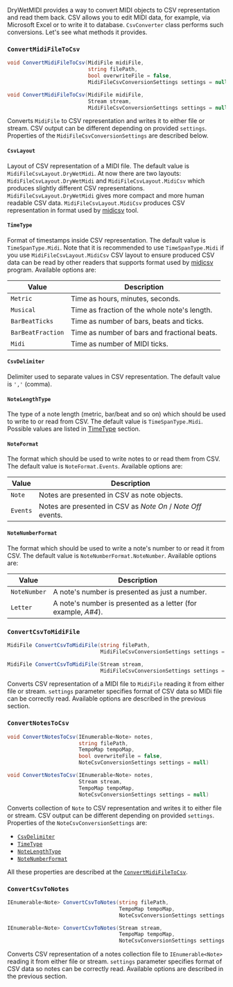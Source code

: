 DryWetMIDI provides a way to convert MIDI objects to CSV representation and read them back. CSV allows you to edit MIDI data, for example, via Microsoft Excel or to write it to database. `CsvConverter` class performs such conversions. Let's see what methods it provides.

### `ConvertMidiFileToCsv`

```csharp
void ConvertMidiFileToCsv(MidiFile midiFile,
                          string filePath,
                          bool overwriteFile = false,
                          MidiFileCsvConversionSettings settings = null)
```
```csharp
void ConvertMidiFileToCsv(MidiFile midiFile,
                          Stream stream,
                          MidiFileCsvConversionSettings settings = null)
```

Converts `MidiFile` to CSV representation and writes it to either file or stream. CSV output can be different depending on provided `settings`. Properties of the `MidiFileCsvConversionSettings` are described below.

#### `CsvLayout`

Layout of CSV representation of a MIDI file. The default value is `MidiFileCsvLayout.DryWetMidi`. At now there are two layouts: `MidiFileCsvLayout.DryWetMidi` and `MidiFileCsvLayout.MidiCsv` which produces slightly different CSV representations. `MidiFileCsvLayout.DryWetMidi` gives more compact and more human readable CSV data. `MidiFileCsvLayout.MidiCsv` produces CSV representation in format used by [midicsv](http://www.fourmilab.ch/webtools/midicsv/) tool.

#### `TimeType`

Format of timestamps inside CSV representation. The default value is `TimeSpanType.Midi`. Note that it is recommended to use `TimeSpanType.Midi` if you use `MidiFileCsvLayout.MidiCsv` CSV layout to ensure produced CSV data can be read by other readers that supports format used by [midicsv](http://www.fourmilab.ch/webtools/midicsv/) program. Available options are:

Value | Description
----- | -----------
`Metric` | Time as hours, minutes, seconds.
`Musical` | Time as fraction of the whole note's length.
`BarBeatTicks` | Time as number of bars, beats and ticks.
`BarBeatFraction` | Time as number of bars and fractional beats.
`Midi` | Time as number of MIDI ticks.

#### `CsvDelimiter`

Delimiter used to separate values in CSV representation. The default value is `','` (comma).

#### `NoteLengthType`

The type of a note length (metric, bar/beat and so on) which should be used to write to or read from CSV. The default value is `TimeSpanType.Midi`. Possible values are listed in [TimeType](#timetype) section.

#### `NoteFormat`

The format which should be used to write notes to or read them from CSV. The default value is `NoteFormat.Events`. Available options are:

Value | Description
----- | -----------
`Note` | Notes are presented in CSV as note objects.
`Events` | Notes are presented in CSV as _Note On_ / _Note Off_ events.

#### `NoteNumberFormat`

The format which should be used to write a note's number to or read it from CSV. The default value is `NoteNumberFormat.NoteNumber`. Available options are:

Value | Description
----- | -----------
`NoteNumber` | A note's number is presented as just a number.
`Letter` | A note's number is presented as a letter (for example, _A#4_).

### `ConvertCsvToMidiFile`

```csharp
MidiFile ConvertCsvToMidiFile(string filePath,
                              MidiFileCsvConversionSettings settings = null)
```
```csharp
MidiFile ConvertCsvToMidiFile(Stream stream,
                              MidiFileCsvConversionSettings settings = null)
```

Converts CSV representation of a MIDI file to `MidiFile` reading it from either file or stream. `settings` parameter specifies format of CSV data so MIDi file can be correctly read. Available options are described in the previous section.

### `ConvertNotesToCsv`

```csharp
void ConvertNotesToCsv(IEnumerable<Note> notes,
                       string filePath,
                       TempoMap tempoMap,
                       bool overwriteFile = false,
                       NoteCsvConversionSettings settings = null)
```
```csharp
void ConvertNotesToCsv(IEnumerable<Note> notes,
                       Stream stream,
                       TempoMap tempoMap,
                       NoteCsvConversionSettings settings = null)
```

Converts collection of `Note` to CSV representation and writes it to either file or stream. CSV output can be different depending on provided `settings`. Properties of the `NoteCsvConversionSettings` are:

* [`CsvDelimiter`](#csvdelimiter)
* [`TimeType`](#timetype)
* [`NoteLengthType`](#notelengthtype)
* [`NoteNumberFormat`](#notenumberformat)

All these properties are described at the [`ConvertMidiFileToCsv`](#convertmidifiletocsv).

### `ConvertCsvToNotes`

```csharp
IEnumerable<Note> ConvertCsvToNotes(string filePath,
                                    TempoMap tempoMap,
                                    NoteCsvConversionSettings settings = null)
```
```csharp
IEnumerable<Note> ConvertCsvToNotes(Stream stream,
                                    TempoMap tempoMap,
                                    NoteCsvConversionSettings settings = null)
```

Converts CSV representation of a notes collection file to `IEnumerable<Note>` reading it from either file or stream. `settings` parameter specifies format of CSV data so notes can be correctly read. Available options are described in the previous section.